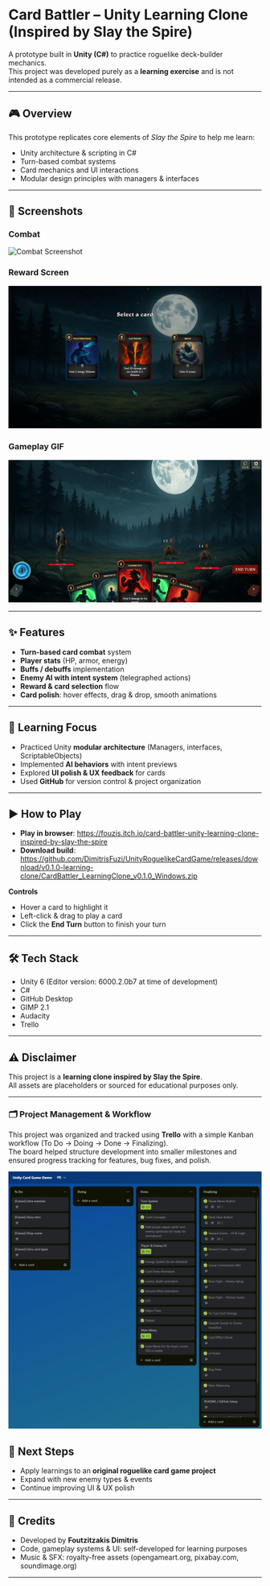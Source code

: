 # Card Battler – Unity Learning Clone (Inspired by Slay the Spire)

A prototype built in **Unity (C#)** to practice roguelike deck-builder mechanics.  
This project was developed purely as a **learning exercise** and is not intended as a commercial release.

---

## 🎮 Overview
This prototype replicates core elements of *Slay the Spire* to help me learn:
- Unity architecture & scripting in C#
- Turn-based combat systems
- Card mechanics and UI interactions
- Modular design principles with managers & interfaces

---

## 📸 Screenshots

### Combat
![Combat Screenshot](Docs/screenshots/BattleScreenshot.png)

### Reward Screen
![Reward Screenshot](Docs/screenshots/RewardScreenshot.png)

### Gameplay GIF
![Gameplay GIF](Docs/screenshots/gameplay_loop.gif)

---


## ✨ Features
- **Turn-based card combat** system  
- **Player stats** (HP, armor, energy)  
- **Buffs / debuffs** implementation  
- **Enemy AI with intent system** (telegraphed actions)  
- **Reward & card selection** flow  
- **Card polish**: hover effects, drag & drop, smooth animations  

---

## 🧩 Learning Focus
- Practiced Unity **modular architecture** (Managers, interfaces, ScriptableObjects)  
- Implemented **AI behaviors** with intent previews  
- Explored **UI polish & UX feedback** for cards  
- Used **GitHub** for version control & project organization  

---

## ▶️ How to Play
- **Play in browser**: https://fouzis.itch.io/card-battler-unity-learning-clone-inspired-by-slay-the-spire
- **Download build**: https://github.com/DimitrisFuzi/UnityRoguelikeCardGame/releases/download/v0.1.0-learning-clone/CardBattler_LearningClone_v0.1.0_Windows.zip 

**Controls**  
- Hover a card to highlight it  
- Left-click & drag to play a card  
- Click the **End Turn** button to finish your turn  

---

## 🛠️ Tech Stack
- Unity 6 (Editor version: 6000.2.0b7 at time of development) 
- C#  
- GitHub Desktop
- GIMP  2.1
- Audacity
- Trello

---

## ⚠️ Disclaimer
This project is a **learning clone inspired by Slay the Spire**.  
All assets are placeholders or sourced for educational purposes only.

---

### 🗂 Project Management & Workflow
This project was organized and tracked using **Trello** with a simple Kanban workflow (To Do → Doing → Done → Finalizing).  
The board helped structure development into smaller milestones and ensured progress tracking for features, bug fixes, and polish.  

![Trello Board](Docs/Trello_Project_Management.png)

## 🚀 Next Steps
- Apply learnings to an **original roguelike card game project**  
- Expand with new enemy types & events  
- Continue improving UI & UX polish  

---

## 👤 Credits
- Developed by **Foutzitzakis Dimitris**  
- Code, gameplay systems & UI: self-developed for learning purposes  
- Music & SFX: royalty-free assets (opengameart.org, pixabay.com, soundimage.org)  

---

